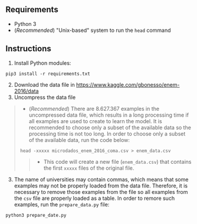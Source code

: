 ## Requirements

* Python 3
* (*Recommended*) "Unix-based" system to run the `head` command

## Instructions

1. Install Python modules:
```
pip3 install -r requirements.txt
```
2. Download the data file in https://www.kaggle.com/gbonesso/enem-2016/data
3. Uncompress the data file
> * (*Recommended*) There are 8.627.367 examples in the uncompressed data file, which results in a long processing time if all examples are used to create to learn the model. It is recommended to choose only a subset of the available data so the processing time is not too long. In order to choose only a subset of the available data, run the code below:
>  ```
>  head -xxxxx microdados_enem_2016_coma.csv > enem_data.csv
>  ```
> > * This code will create a new file (`enem_data.csv`) that contains the first `xxxxx` files of the original file.
3. The name of universities may contain commas, which means that some examples may not be properly loaded from the data file. Therefore, it is necessary to remove those examples from the file so all examples from the `csv` file are properly loaded as a table. In order to remore such examples, run the `prepare_data.py` file:
```
python3 prepare_date.py
```
